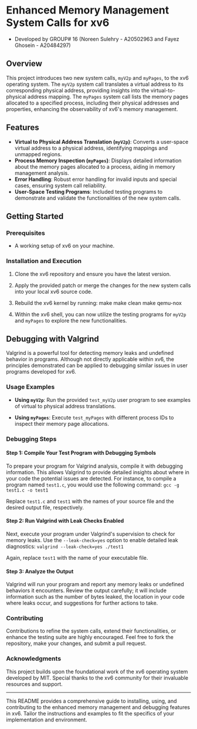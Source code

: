 # Enhanced Memory Management System Calls for xv6
- Developed by GROUP# 16 (Noreen Sulehry - A20502963 and Fayez Ghosein - A20484297) 

## Overview
This project introduces two new system calls, `myV2p` and `myPages`, to the xv6 operating system. The `myV2p` system call translates a virtual address to its corresponding physical address, providing insights into the virtual-to-physical address mapping. The `myPages` system call lists the memory pages allocated to a specified process, including their physical addresses and properties, enhancing the observability of xv6's memory management.

## Features
- **Virtual to Physical Address Translation (`myV2p`)**: Converts a user-space virtual address to a physical address, identifying mappings and unmapped regions.
- **Process Memory Inspection (`myPages`)**: Displays detailed information about the memory pages allocated to a process, aiding in memory management analysis.
- **Error Handling**: Robust error handling for invalid inputs and special cases, ensuring system call reliability.
- **User-Space Testing Programs**: Included testing programs to demonstrate and validate the functionalities of the new system calls.

## Getting Started

### Prerequisites
- A working setup of xv6 on your machine.

### Installation and Execution
1. Clone the xv6 repository and ensure you have the latest version.
2. Apply the provided patch or merge the changes for the new system calls into your local xv6 source code.
3. Rebuild the xv6 kernel by running:
   make
   make clean
   make qemu-nox

4. Within the xv6 shell, you can now utilize the testing programs for `myV2p` and `myPages` to explore the new functionalities.

## Debugging with Valgrind
Valgrind is a powerful tool for detecting memory leaks and undefined behavior in programs. Although not directly applicable within xv6, the principles demonstrated can be applied to debugging similar issues in user programs developed for xv6.

### Usage Examples
- **Using `myV2p`**:
Run the provided `test_myV2p` user program to see examples of virtual to physical address translations.

- **Using `myPages`**:
Execute `test_myPages` with different process IDs to inspect their memory page allocations.

### Debugging Steps
#### Step 1: Compile Your Test Program with Debugging Symbols
To prepare your program for Valgrind analysis, compile it with debugging information. This allows Valgrind to provide detailed insights about where in your code the potential issues are detected. For instance, to compile a program named `test1.c`, you would use the following command: 
```gcc -g test1.c -o test1```

Replace `test1.c` and `test1` with the names of your source file and the desired output file, respectively.

#### Step 2: Run Valgrind with Leak Checks Enabled
Next, execute your program under Valgrind's supervision to check for memory leaks. Use the `--leak-check=yes` option to enable detailed leak diagnostics: 
```valgrind --leak-check=yes ./test1```

Again, replace `test1` with the name of your executable file.

#### Step 3: Analyze the Output
Valgrind will run your program and report any memory leaks or undefined behaviors it encounters. Review the output carefully; it will include information such as the number of bytes leaked, the location in your code where leaks occur, and suggestions for further actions to take.

### Contributing
Contributions to refine the system calls, extend their functionalities, or enhance the testing suite are highly encouraged. Feel free to fork the repository, make your changes, and submit a pull request.

### Acknowledgments
This project builds upon the foundational work of the xv6 operating system developed by MIT. Special thanks to the xv6 community for their invaluable resources and support.

---

This README provides a comprehensive guide to installing, using, and contributing to the enhanced memory management and debugging features in xv6. Tailor the instructions and examples to fit the specifics of your implementation and environment.
